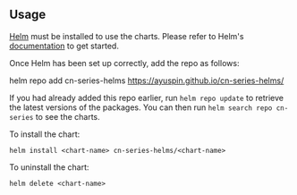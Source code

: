 ## Usage

[Helm](https://helm.sh) must be installed to use the charts.  Please refer to
Helm's [documentation](https://helm.sh/docs) to get started.

Once Helm has been set up correctly, add the repo as follows:

  helm repo add cn-series-helms https://ayuspin.github.io/cn-series-helms/

If you had already added this repo earlier, run `helm repo update` to retrieve
the latest versions of the packages.  You can then run `helm search repo cn-series` to see the charts.

To install the chart:

    helm install <chart-name> cn-series-helms/<chart-name>

To uninstall the chart:

    helm delete <chart-name>
